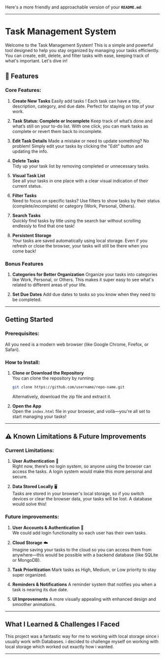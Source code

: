 Here's a more friendly and approachable version of your **`README.md`**:

---

# Task Management System 

Welcome to the Task Management System! This is a simple and powerful tool designed to help you stay organized by managing your tasks efficiently. You can create, edit, delete, and filter tasks with ease, keeping track of what's important. Let's dive in!

## 🌟 Features

### Core Features:
1. **Create New Tasks** 
   Easily add tasks ! Each task can have a title, description, category, and due date. Perfect for staying on top of your work.
   
2. **Task Status: Complete or Incomplete** 
   Keep track of what’s done and what’s still on your to-do list. With one click, you can mark tasks as complete or revert them back to incomplete.

3. **Edit Task Details** 
   Made a mistake or need to update something? No problem! Simply edit your tasks by clicking the "Edit" button and updating the info.

4. **Delete Tasks**  
   Tidy up your task list by removing completed or unnecessary tasks.

5. **Visual Task List**  
   See all your tasks in one place with a clear visual indication of their current status.

6. **Filter Tasks**   
   Need to focus on specific tasks? Use filters to show tasks by their status (complete/incomplete) or category (Work, Personal, Others).

7. **Search Tasks**  
   Quickly find tasks by title using the search bar without scrolling endlessly to find that one task!

8. **Persistent Storage**  
   Your tasks are saved automatically using local storage. Even if you refresh or close the browser, your tasks will still be there when you come back!

### Bonus Features
1. **Categories for Better Organization** 
   Organize your tasks into categories like Work, Personal, or Others. This makes it super easy to see what's related to different areas of your life.

2. **Set Due Dates** 
    Add due dates to tasks so you know when they need to be completed.

---

##  Getting Started

### Prerequisites:
All you need is a modern web browser (like Google Chrome, Firefox, or Safari). 

### How to Install:
1. **Clone or Download the Repository**  
   You can clone the repository by running:
   ```bash
   git clone https://github.com/username/repo-name.git
   ```
   Alternatively, download the zip file and extract it.

2. **Open the App**  
   Open the `index.html` file in your browser, and voilà—you're all set to start managing your tasks!

---

## ⚠️ Known Limitations & Future Improvements

### Current Limitations:
1. **User Authentication** 🚫  
   Right now, there’s no login system, so anyone using the browser can access the tasks. A login system would make this more personal and secure.

2. **Data Stored Locally** 🖥️  
   Tasks are stored in your browser's local storage, so if you switch devices or clear the browser data, your tasks will be lost. A database would solve this!

### Future improvements:
1. **User Accounts & Authentication** 🔐  
   We could add login functionality so each user has their own tasks.

2. **Cloud Storage** ☁️  
   Imagine saving your tasks to the cloud so you can access them from anywhere—this would be possible with a backend database (like SQLite or MongoDB).

3. **Task Prioritization** 
   Mark tasks as High, Medium, or Low priority to stay super organized.

4. **Reminders & Notifications** 
   A reminder system that notifies you when a task is nearing its due date.

5. **UI Improvements** 
  A more visually appealing with enhanced design and smoother animations.

---

##  What I Learned & Challenges I Faced


This project was a fantastic way for me to  working with local storage since i usually work with Databases. i decided to challenge myself on working with local storage which worked out exactly how i wanted.
 
---

